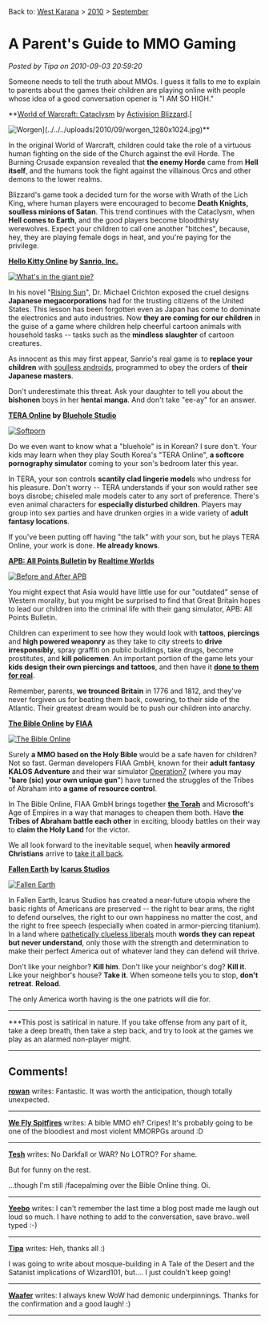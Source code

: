 Back to: [West Karana](/posts/westkarana.md) > [2010](/posts/2010/westkarana.md) > [September](./westkarana.md)
# A Parent's Guide to MMO Gaming

*Posted by Tipa on 2010-09-03 20:59:20*

Someone needs to tell the truth about MMOs. I guess it falls to me to explain to parents about the games their children are playing online with people whose idea of a good conversation opener is "I AM SO HIGH."

**[World of Warcraft: Cataclysm](http://www.worldofwarcraft.com/cataclysm/) by [Activision Blizzard](http://www.activisionblizzard.com/corp/index.html).[

![](../../../uploads/2010/09/worgen_1280x1024-225x225.jpg "Worgen")](../../../uploads/2010/09/worgen_1280x1024.jpg)**

In the original World of Warcraft, children could take the role of a virtuous human fighting on the side of the Church against the evil Horde. The Burning Crusade expansion revealed that **the enemy Horde** came from **Hell itself**, and the humans took the fight against the villainous Orcs and other demons to the lower realms. 

Blizzard's game took a decided turn for the worse with Wrath of the Lich King, where human players were encouraged to become **Death Knights, soulless minions of Satan**. This trend continues with the Cataclysm, when **Hell comes to Earth**, and the good players become bloodthirsty werewolves. Expect your children to call one another "bitches", because, hey, they are playing female dogs in heat, and you're paying for the privilege.

**[Hello Kitty Online](http://www.hellokittyonline.com/) by [Sanrio, Inc.](http://www.sanrio.com/)**

[![](../../../uploads/2010/09/Fullscreen-capture-932010-72142-PM-225x225.jpg "What's in the giant pie?")](../../../uploads/2010/09/Fullscreen-capture-932010-72142-PM.jpg)

In his novel "[Rising Sun](http://en.wikipedia.org/wiki/Rising_Sun_(novel))", Dr. Michael Crichton exposed the cruel designs **Japanese megacorporations** had for the trusting citizens of the United States. This lesson has been forgotten even as Japan has come to dominate the electronics and auto industries. Now **they are coming for our children** in the guise of a game where children help cheerful cartoon animals with household tasks -- tasks such as the **mindless slaughter** of cartoon creatures.

As innocent as this may first appear, Sanrio's real game is to **replace your children** with [soulless androids](http://en.wikipedia.org/wiki/Actroid), programmed to obey the orders of **their Japanese masters**.

Don't underestimate this threat. Ask your daughter to tell you about the **bishonen** boys in her **hentai** **manga**. And don't take "ee-ay" for an answer.

**[TERA Online](http://www.tera-online.com/) by [Bluehole Studio](http://www.bluehole.net/)**

[![](../../../uploads/2010/09/tera-online-girl-225x225.jpg "Softporn")](../../../uploads/2010/09/tera-online-girl.jpg)

Do we even want to know what a "bluehole" is in Korean? I sure don't. Your kids may learn when they play South Korea's "TERA Online", **a softcore pornography simulator** coming to your son's bedroom later this year.

In TERA, your son controls **scantily clad lingerie model**s who undress for his pleasure. Don't worry -- TERA understands if your son would rather see boys disrobe; chiseled male models cater to any sort of preference. There's even animal characters for **especially disturbed children**. Players may group into sex parties and have drunken orgies in a wide variety of **adult fantasy locations**.

If you've been putting off having "the talk" with your son, but he plays TERA Online, your work is done. **He already knows**.

**[APB: All Points Bulletin](http://www.apb.com/) by [Realtime Worlds](http://www.realtimeworlds.com/)**

[![](../../../uploads/2010/09/apb1-225x225.jpg "Before and After APB")](../../../uploads/2010/09/apb1.jpg)

You might expect that Asia would have little use for our "outdated" sense of Western morality, but you might be surprised to find that Great Britain hopes to lead our children into the criminal life with their gang simulator, APB: All Points Bulletin.

Children can experiment to see how they would look with **tattoos**, **piercings** and **high powered weaponry** as they take to city streets to **drive irresponsibly**, spray graffiti on public buildings, take drugs, become prostitutes, and **kill policemen**. An important portion of the game lets your **kids design their own piercings and tattoos**, and then have it [**done to them for real**](http://www.thehumanavatar.com/).

Remember, parents, **we trounced Britain** in 1776 and 1812, and they've never forgiven us for beating them back, cowering, to their side of the Atlantic. Their greatest dream would be to push our children into anarchy.

**[The Bible Online](http://thebible-onlinegame.com/) by [FIAA](http://www.fiaa.eu/)**

[![](../../../uploads/2010/09/Fullscreen-capture-932010-84148-PM-225x225.jpg "The Bible Online")](../../../uploads/2010/09/Fullscreen-capture-932010-84148-PM.jpg)

Surely **a MMO based on the Holy Bible** would be a safe haven for children? Not so fast. German developers FIAA GmbH, known for their **adult fantasy KALOS Adventure** and their war simulator [Operation7](http://operation7.fiaa.eu/) (where you may "**bare (sic) your own unique gun**") have turned the struggles of the Tribes of Abraham into **a game of resource control**.

In The Bible Online, FIAA GmbH brings together [**the Torah**](http://www.jewfaq.org/torah.htm) and Microsoft's Age of Empires in a way that manages to cheapen them both. Have **the Tribes of Abraham battle each other** in exciting, bloody battles on their way to **claim the Holy Land** for the victor.

We all look forward to the inevitable sequel, when **heavily armored Christians** arrive to [take it all back](http://www.newadvent.org/cathen/04543c.htm).

**[Fallen Earth](http://www.fallenearth.com/) by [Icarus Studios](http://www.icarusstudios.com/)**

[![](../../../uploads/2010/09/fallenearth07052302a_1172205315-225x225.jpg "Fallen Earth")](../../../uploads/2010/09/fallenearth07052302a_1172205315.jpg)

In Fallen Earth, Icarus Studios has created a near-future utopia where the basic rights of Americans are preserved -- the right to bear arms, the right to defend ourselves, the right to our own happiness no matter the cost, and the right to free speech (especially when coated in armor-piercing titanium). In a land where [pathetically clueless liberals](http://) mouth **words they can repeat but never understand**, only those with the strength and determination to make their perfect America out of whatever land they can defend will thrive.

Don't like your neighbor? **Kill him**. Don't like your neighbor's dog? **Kill it**. Like your neighbor's house? **Take it**. When someone tells you to stop, **don't retreat**. **Reload**.

The only America worth having is the one patriots will die for.

---

***This post is satirical in nature. If you take offense from any part of it, take a deep breath, then take a step back, and try to look at the games we play as an alarmed non-player might.
***
## Comments!

**[rowan](http://ihavetouchedthesky.blogspot.com/)** writes: Fantastic. It was worth the anticipation, though totally unexpected.

---

**[We Fly Spitfires](http://blog.weflyspitfires.com)** writes: A bible MMO eh? Cripes! It's probably going to be one of the bloodiest and most violent MMORPGs around :D

---

**[Tesh](http://tishtoshtesh.wordpress.com)** writes: No Darkfall or WAR? No LOTRO? For shame.

But for funny on the rest.

...though I'm still /facepalming over the Bible Online thing. Oi.

---

**[Yeebo](http:/yfernbottom.blogspot.com/)** writes: I can't remember the last time a blog post made me laugh out loud so much. I have nothing to add to the conversation, save bravo..well typed :-)

---

**[Tipa](https://chasingdings.com)** writes: Heh, thanks all :)

I was going to write about mosque-building in A Tale of the Desert and the Satanist implications of Wizard101, but.... I just couldn't keep going!

---

**[Waafer](http://www.shotgunamerica.com)** writes: I always knew WoW had demonic underpinnings. Thanks for the confirmation and a good laugh! :)

---


